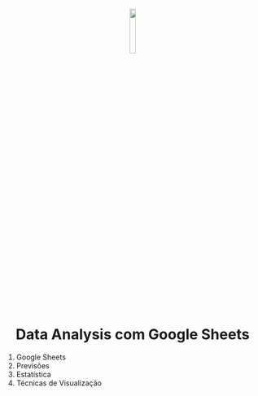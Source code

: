 
<h1 align="center">
    
<p align="center">

<img src="https://upload.wikimedia.org/wikipedia/commons/3/30/Google_Sheets_logo_%282014-2020%29.svg" width="15%" height="15%"/>

<h1 align="center"><b>Data Analysis com Google Sheets </b></h1>

<p align="center"> 


1. Google Sheets
2. Previsões
3. Estatística
4. Técnicas de Visualização 
